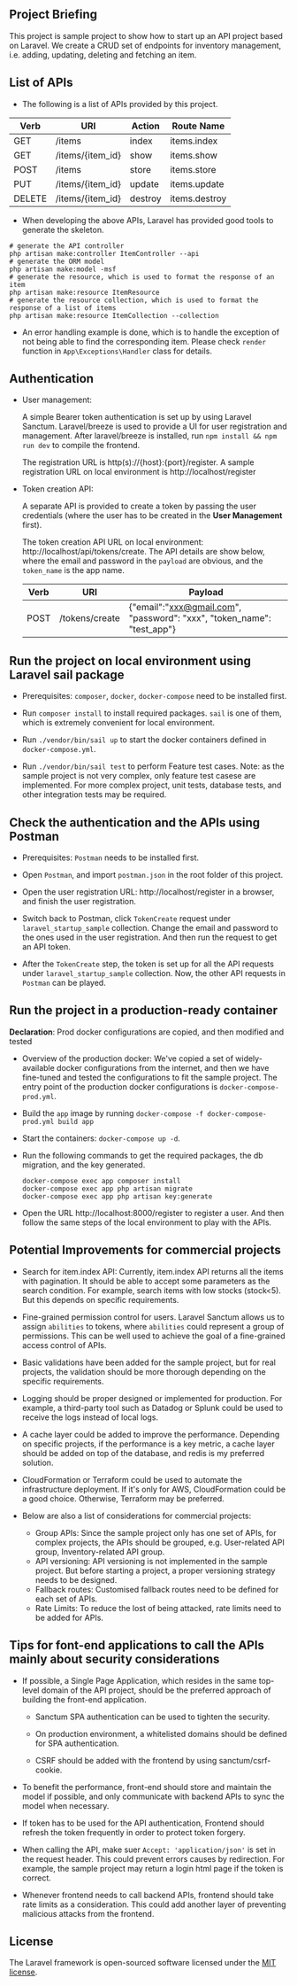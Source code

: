 ## Project Briefing

This project is sample project to show how to start up an API project based on Laravel. We create a CRUD set of endpoints for inventory management, i.e. adding, updating, deleting and fetching an item.

## List of APIs

- The following is a list of APIs provided by this project. 

| Verb   | URI              | Action  | Route Name    |
|--------|------------------|---------|---------------|
| GET    | /items           | index   | items.index   |
| GET    | /items/{item_id} | show    | items.show    |
| POST   | /items           | store   | items.store   |
| PUT    | /items/{item_id} | update  | items.update  |
| DELETE | /items/{item_id} | destroy | items.destroy |

- When developing the above APIs, Laravel has provided good tools to generate the skeleton. 

```
# generate the API controller
php artisan make:controller ItemController --api
# generate the ORM model
php artisan make:model -msf
# generate the resource, which is used to format the response of an item
php artisan make:resource ItemResource
# generate the resource collection, which is used to format the response of a list of items
php artisan make:resource ItemCollection --collection
```

- An error handling example is done, which is to handle the exception of not being able to find the corresponding item. Please check `render` function in `App\Exceptions\Handler` class for details. 

## Authentication

- User management:

    A simple Bearer token authentication is set up by using Laravel Sanctum. Laravel/breeze is used to provide a UI for user registration and management. After laravel/breeze is installed, run `npm install && npm run dev` to compile the frontend.

    The registration URL is http(s)://{host}:{port}/register. A sample registration URL on local environment is http://localhost/register

- Token creation API:

    A separate API is provided to create a token by passing the user credentials (where the user has to be created in the **User Management** first).
    
    The token creation API URL on local environment: http://localhost/api/tokens/create. The API details are show below, where the email and password in the `payload` are obvious, and the `token_name` is the app name.
    
    | Verb   | URI              | Payload    |
    |--------|------------------|------------|
    | POST    | /tokens/create  |{"email":"xxx@gmail.com", "password": "xxx", "token_name": "test_app"}|

## Run the project on local environment using Laravel sail package

- Prerequisites: `composer`, `docker`, `docker-compose` need to be installed first. 

- Run `composer install` to install required packages. `sail` is one of them, which is extremely convenient for local environment.

- Run `./vendor/bin/sail up` to start the docker containers defined in `docker-compose.yml`. 

- Run `./vendor/bin/sail test` to perform Feature test cases. Note: as the sample project is not very complex, only feature test casese are implemented. For more complex project, unit tests, database tests, and other integration tests may be required.  

## Check the authentication and the APIs using Postman

- Prerequisites: `Postman` needs to be installed first. 

- Open `Postman`, and import `postman.json` in the root folder of this project.

- Open the user registration URL: http://localhost/register in a browser, and finish the user registration.

- Switch back to Postman, click `TokenCreate` request under `laravel_startup_sample` collection. Change the email and password to the ones used in the user registration. And then run the request to get an API token. 

- After the `TokenCreate` step, the token is set up for all the API requests under `laravel_startup_sample` collection. Now, the other API requests in `Postman` can be played. 

## Run the project in a production-ready container

**Declaration**: Prod docker configurations are copied, and then modified and tested

- Overview of the production docker: We've copied a set of widely-available docker configurations from the internet, and then we have fine-tuned and tested the configurations to fit the sample project. The entry point of the production docker configurations is `docker-compose-prod.yml`. 

- Build the `app` image by running `docker-compose -f docker-compose-prod.yml build app`

- Start the containers: `docker-compose up -d`. 

- Run the following commands to get the required packages, the db migration, and the key generated. 

  ```
  docker-compose exec app composer install
  docker-compose exec app php artisan migrate
  docker-compose exec app php artisan key:generate
  ```

- Open the URL http://localhost:8000/register to register a user. And then follow the same steps of the local environment to play with the APIs. 

## Potential Improvements for commercial projects

- Search for item.index API: Currently, item.index API returns all the items with pagination. It should be able to accept some parameters as the search condition. For example, search items with low stocks (stock<5). But this depends on specific requirements.

- Fine-grained permission control for users. Laravel Sanctum allows us to assign `abilities` to tokens, where `abilities` could represent a group of permissions. This can be well used to achieve the goal of a fine-grained access control of APIs. 

- Basic validations have been added for the sample project, but for real projects, the validation should be more thorough depending on the specific requirements. 

- Logging should be proper designed or implemented for production. For example, a third-party tool such as Datadog or Splunk could be used to receive the logs instead of local logs. 

- A cache layer could be added to improve the performance. Depending on specific projects, if the performance is a key metric, a cache layer should be added on top of the database, and redis is my preferred solution. 

- CloudFormation or Terraform could be used to automate the infrastructure deployment. If it's only for AWS, CloudFormation could be a good choice. Otherwise, Terraform may be preferred. 

- Below are also a list of considerations for commercial projects: 
    - Group APIs: Since the sample project only has one set of APIs, for complex projects, the APIs should be grouped, e.g. User-related API group, Inventory-related API group. 
    - API versioning: API versioning is not implemented in the sample project. But before starting a project, a proper versioning strategy needs to be designed.
    - Fallback routes: Customised fallback routes need to be defined for each set of APIs.
    - Rate Limits: To reduce the lost of being attacked, rate limits need to be added for APIs. 

## Tips for font-end applications to call the APIs mainly about security considerations

- If possible, a Single Page Application, which resides in the same top-level domain of the API project, should be the preferred approach of building the front-end application.

    - Sanctum SPA authentication can be used to tighten the security. 

    - On production environment, a whitelisted domains should be defined for SPA authentication. 

    - CSRF should be added with the frontend by using sanctum/csrf-cookie. 

- To benefit the performance, front-end should store and maintain the model if possible, and only communicate with backend APIs to sync the model when necessary. 

- If token has to be used for the API authentication, Frontend should refresh the token frequently in order to protect token forgery. 

- When calling the API, make suer `Accept: 'application/json'` is set in the request header. This could prevent errors causes by redirection. For example, the sample project may return a login html page if the token is correct. 

- Whenever frontend needs to call backend APIs, frontend should take rate limits as a consideration. This could add another layer of preventing malicious attacks from the frontend. 

## License

The Laravel framework is open-sourced software licensed under the [MIT license](https://opensource.org/licenses/MIT).
